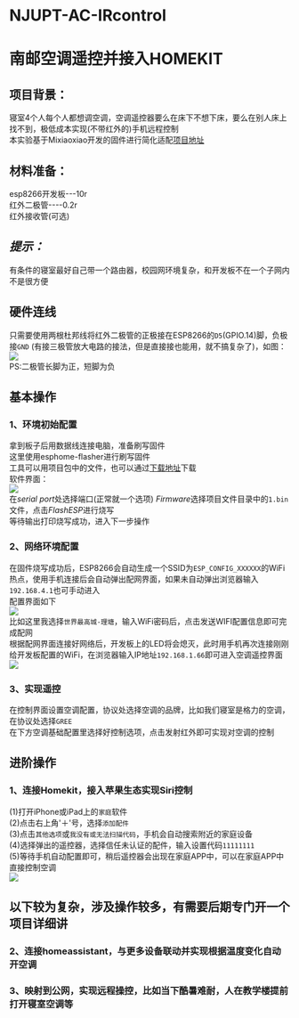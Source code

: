 # NJUPT-AC-IRcontrol
南邮空调遥控并接入HOMEKIT
=====
## 项目背景：<br>
寝室4个人每个人都想调空调，空调遥控器要么在床下不想下床，要么在别人床上找不到，极低成本实现(不带红外的)手机远程控制<br>
本实验基于Mixiaoxiao开发的固件进行简化适配[项目地址](https://github.com/Mixiaoxiao/ESP8266-IR-HOMEKIT)<br>
## 材料准备：<br>
esp8266开发板---10r<br>
红外二极管----0.2r<br>
红外接收管(可选)<br>
## *提示：*
有条件的寝室最好自己带一个路由器，校园网环境复杂，和开发板不在一个子网内不是很方便<br>
## 硬件连线
只需要使用两根杜邦线将红外二极管的正极接在ESP8266的`D5`(GPIO.14)脚，负极接`GND` (有接三极管放大电路的接法，但是直接接也能用，就不搞复杂了)，如图：<br>
![](https://github.com/Renaissance0930/NJUPT-AC-IRcontrol/blob/main/%E6%8E%A5%E7%BA%BF.png)<br>
PS:二极管长脚为正，短脚为负<br>
## 基本操作
### 1、环境初始配置<br>
拿到板子后用数据线连接电脑，准备刷写固件<br>
这里使用esphome-flasher进行刷写固件<br>
工具可以用项目包中的文件，也可以通过[下载地址](https://github.com/esphome/esphome-flasher/releases/download/1.4.0/ESPHome-Flasher-1.4.0-Windows-x64.exe)下载<br>
软件界面：<br>
![](https://github.com/Renaissance0930/NJUPT-AC-IRcontrol/blob/main/%E5%9B%BE%E7%89%871.png)<br>
在*serial port*处选择端口(正常就一个选项)
*Firmware*选择项目文件目录中的`1.bin`文件，点击*FlashESP*进行烧写<br>
等待输出打印烧写成功，进入下一步操作<br>
### 2、网络环境配置<br>
在固件烧写成功后，ESP8266会自动生成一个SSID为`ESP_CONFIG_XXXXXX`的WiFi热点，使用手机连接后会自动弹出配网界面，如果未自动弹出浏览器输入`192.168.4.1`也可手动进入<br>
配置界面如下<br>
![](https://github.com/Renaissance0930/NJUPT-AC-IRcontrol/blob/main/%E5%9B%BE%E7%89%872.png)<br>
比如这里我选择`世界最高城-理塘`，输入WiFi密码后，点击发送WIFI配置信息即可完成配网<br>
根据配网界面连接好网络后，开发板上的LED将会熄灭，此时用手机再次连接刚刚给开发板配置的WiFi，在浏览器输入IP地址`192.168.1.66`即可进入空调遥控界面<br>
![](https://github.com/Renaissance0930/NJUPT-AC-IRcontrol/blob/main/%E5%9B%BE%E7%89%873.png)<br>
### 3、实现遥控
在控制界面设置空调配置，协议处选择空调的品牌，比如我们寝室是格力的空调，在协议处选择`GREE`<br>
在下方空调基础配置里选择好控制选项，点击发射红外即可实现对空调的控制<br>
## 进阶操作
### 1、连接Homekit，接入苹果生态实现Siri控制<br>
(1)打开iPhone或iPad上的`家庭`软件<br>
(2)点击右上角'＋'号，选择`添加配件`<br>
(3)点击`其他选项`或`我没有或无法扫描代码`，手机会自动搜索附近的家庭设备<br>
(4)选择弹出的遥控器，选择信任未认证的配件，输入设置代码`11111111`<br>
(5)等待手机自动配置即可，稍后遥控器会出现在家庭APP中，可以在家庭APP中直接控制空调<br>
![](https://github.com/Renaissance0930/NJUPT-AC-IRcontrol/blob/main/%E5%9B%BE%E7%89%874.png)<br>
## 以下较为复杂，涉及操作较多，有需要后期专门开一个项目详细讲
### 2、连接homeassistant，与更多设备联动并实现根据温度变化自动开空调<br>
### 3、映射到公网，实现远程操控，比如当下酷暑难耐，人在教学楼提前打开寝室空调等
